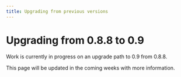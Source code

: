 ```yaml
---
title: Upgrading from previous versions
---
```


# Upgrading from 0.8.8 to 0.9

Work is currently in progress on an upgrade path to 0.9 from 0.8.8.

This page will be updated in the coming weeks with more information.